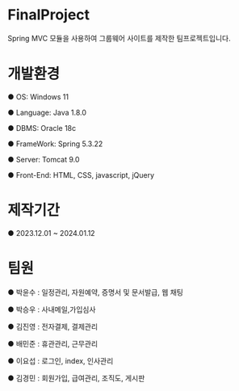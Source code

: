 # FinalProject

Spring MVC 모듈을 사용하여 그룹웨어 사이트를 제작한 팀프로젝트입니다.

# 개발환경

● OS: Windows 11

● Language: Java 1.8.0

● DBMS: Oracle 18c

● FrameWork: Spring 5.3.22

● Server: Tomcat 9.0

● Front-End: HTML, CSS, javascript, jQuery

# 제작기간

● 2023.12.01 ~ 2024.01.12

# 팀원

● 박윤수 : 일정관리, 자원예약, 증명서 및 문서발급, 웹 채팅

● 박승우 : 사내메일,가입심사

● 김진영 : 전자결제, 결제관리

● 배민준 : 휴관관리, 근무관리

● 이요섭 : 로그인, index, 인사관리

● 김경민 : 회원가입, 급여관리, 조직도, 게시판






